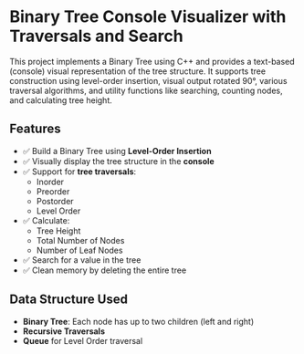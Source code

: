 # Binary Tree Console Visualizer with Traversals and Search
This project implements a Binary Tree using C++ and provides a text-based (console) visual representation of the tree structure. It supports tree construction using level-order insertion, visual output rotated 90°, various traversal algorithms, and utility functions like searching, counting nodes, and calculating tree height.

##  Features
- ✅ Build a Binary Tree using **Level-Order Insertion**
- ✅ Visually display the tree structure in the **console**
- ✅ Support for **tree traversals**:
  - Inorder
  - Preorder
  - Postorder
  - Level Order
- ✅ Calculate:
  - Tree Height
  - Total Number of Nodes
  - Number of Leaf Nodes
- ✅ Search for a value in the tree
- ✅ Clean memory by deleting the entire tree

##  Data Structure Used
- **Binary Tree**: Each node has up to two children (left and right)
- **Recursive Traversals**
- **Queue** for Level Order traversal
